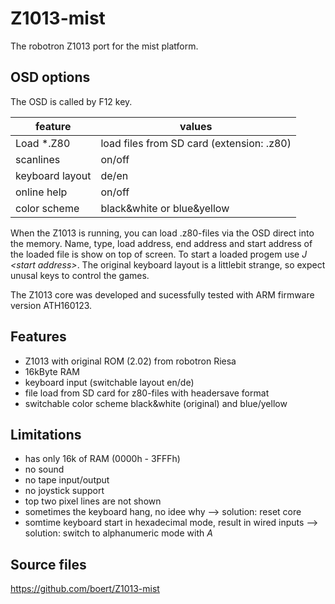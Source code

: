 # Z1013-mist                                                                                                                                                                         

The robotron Z1013 port for the mist platform.

## OSD options
The OSD is called by F12 key.

| feature           | values
| ---               | ---
| Load *.Z80        | load files from SD card (extension: .z80)
| scanlines         | on/off
| keyboard layout   | de/en
| online help       | on/off
| color scheme      | black&white or blue&yellow

When the Z1013 is running, you can load .z80-files via the OSD direct into the memory.
Name, type, load address, end address and start address of the loaded file is show on top of screen.
To start a loaded progem use *J \<start address\>*.
The original keyboard layout is a littlebit strange, so expect unusal keys to control the games.

The Z1013 core was developed and sucessfully tested with ARM firmware version ATH160123.

## Features
- Z1013 with original ROM (2.02) from robotron Riesa
- 16kByte RAM
- keyboard input (switchable layout en/de)
- file load from SD card for z80-files with headersave format
- switchable color scheme black&white (original) and blue/yellow


## Limitations
- has only 16k of RAM (0000h - 3FFFh)
- no sound
- no tape input/output
- no joystick support
- top two pixel lines are not shown
- sometimes the keyboard hang, no idee why --> solution: reset core
- somtime keyboard start in hexadecimal mode, result in wired inputs --> solution: switch to alphanumeric mode with *A*

## Source files
https://github.com/boert/Z1013-mist

